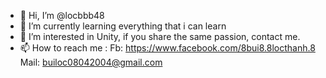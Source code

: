 - 👋 Hi, I’m @locbbb48
- 🌱 I’m currently learning everything that i can learn
- 👀 I’m interested in Unity, if you share the same passion, contact me.
- 📫 How to reach me :
    Fb: https://www.facebook.com/8bui8.8locthanh.8        
    Mail: builoc08042004@gmail.com
 


